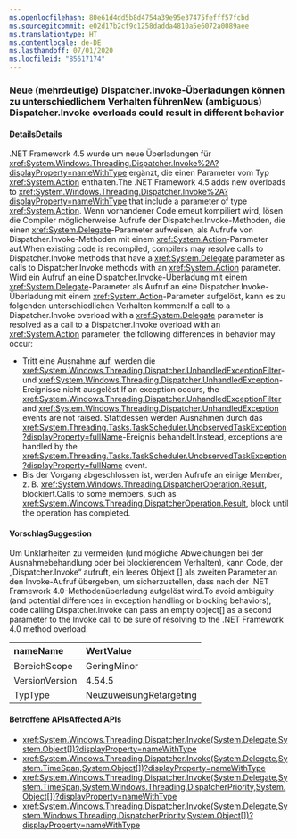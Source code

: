 ```yaml
---
ms.openlocfilehash: 80e61d4dd5b8d4754a39e95e37475fefff57fcbd
ms.sourcegitcommit: e02d17b2cf9c1258dadda4810a5e6072a0089aee
ms.translationtype: HT
ms.contentlocale: de-DE
ms.lasthandoff: 07/01/2020
ms.locfileid: "85617174"
---
```

### <a name="new-ambiguous-dispatcherinvoke-overloads-could-result-in-different-behavior"></a><span data-ttu-id="e6583-101">Neue (mehrdeutige) Dispatcher.Invoke-Überladungen können zu unterschiedlichem Verhalten führen</span><span class="sxs-lookup"><span data-stu-id="e6583-101">New (ambiguous) Dispatcher.Invoke overloads could result in different behavior</span></span>

#### <a name="details"></a><span data-ttu-id="e6583-102">Details</span><span class="sxs-lookup"><span data-stu-id="e6583-102">Details</span></span>

<span data-ttu-id="e6583-103">.NET Framework 4.5 wurde um neue Überladungen für <xref:System.Windows.Threading.Dispatcher.Invoke%2A?displayProperty=nameWithType> ergänzt, die einen Parameter vom Typ <xref:System.Action> enthalten.</span><span class="sxs-lookup"><span data-stu-id="e6583-103">The .NET Framework 4.5 adds new overloads to <xref:System.Windows.Threading.Dispatcher.Invoke%2A?displayProperty=nameWithType> that include a parameter of type <xref:System.Action>.</span></span> <span data-ttu-id="e6583-104">Wenn vorhandener Code erneut kompiliert wird, lösen die Compiler möglicherweise Aufrufe der Dispatcher.Invoke-Methoden, die einen <xref:System.Delegate>-Parameter aufweisen, als Aufrufe von Dispatcher.Invoke-Methoden mit einem <xref:System.Action>-Parameter auf.</span><span class="sxs-lookup"><span data-stu-id="e6583-104">When existing code is recompiled, compilers may resolve calls to Dispatcher.Invoke methods that have a <xref:System.Delegate> parameter as calls to Dispatcher.Invoke methods with an <xref:System.Action> parameter.</span></span> <span data-ttu-id="e6583-105">Wird ein Aufruf an eine Dispatcher.Invoke-Überladung mit einem <xref:System.Delegate>-Parameter als Aufruf an eine Dispatcher.Invoke-Überladung mit einem <xref:System.Action>-Parameter aufgelöst, kann es zu folgenden unterschiedlichen Verhalten kommen:</span><span class="sxs-lookup"><span data-stu-id="e6583-105">If a call to a Dispatcher.Invoke overload with a  <xref:System.Delegate> parameter is resolved as a call to a Dispatcher.Invoke overload with an <xref:System.Action> parameter, the following differences in behavior may occur:</span></span>

- <span data-ttu-id="e6583-106">Tritt eine Ausnahme auf, werden die <xref:System.Windows.Threading.Dispatcher.UnhandledExceptionFilter>- und <xref:System.Windows.Threading.Dispatcher.UnhandledException>-Ereignisse nicht ausgelöst.</span><span class="sxs-lookup"><span data-stu-id="e6583-106">If an exception occurs, the <xref:System.Windows.Threading.Dispatcher.UnhandledExceptionFilter> and <xref:System.Windows.Threading.Dispatcher.UnhandledException> events are not raised.</span></span> <span data-ttu-id="e6583-107">Stattdessen werden Ausnahmen durch das <xref:System.Threading.Tasks.TaskScheduler.UnobservedTaskException?displayProperty=fullName>-Ereignis behandelt.</span><span class="sxs-lookup"><span data-stu-id="e6583-107">Instead, exceptions are handled by the <xref:System.Threading.Tasks.TaskScheduler.UnobservedTaskException?displayProperty=fullName> event.</span></span>
- <span data-ttu-id="e6583-108">Bis der Vorgang abgeschlossen ist, werden Aufrufe an einige Member, z. B. <xref:System.Windows.Threading.DispatcherOperation.Result>, blockiert.</span><span class="sxs-lookup"><span data-stu-id="e6583-108">Calls to some members, such as <xref:System.Windows.Threading.DispatcherOperation.Result>, block until the operation has completed.</span></span>

#### <a name="suggestion"></a><span data-ttu-id="e6583-109">Vorschlag</span><span class="sxs-lookup"><span data-stu-id="e6583-109">Suggestion</span></span>

<span data-ttu-id="e6583-110">Um Unklarheiten zu vermeiden (und mögliche Abweichungen bei der Ausnahmebehandlung oder bei blockierendem Verhalten), kann Code, der „Dispatcher.Invoke“ aufruft, ein leeres Objekt [] als zweiten Parameter an den Invoke-Aufruf übergeben, um sicherzustellen, dass nach der .NET Framework 4.0-Methodenüberladung aufgelöst wird.</span><span class="sxs-lookup"><span data-stu-id="e6583-110">To avoid ambiguity (and potential differences in exception handling or blocking behaviors), code calling Dispatcher.Invoke can pass an empty object[] as a second parameter to the Invoke call to be sure of resolving to the .NET Framework 4.0 method overload.</span></span>

| <span data-ttu-id="e6583-111">name</span><span class="sxs-lookup"><span data-stu-id="e6583-111">Name</span></span>    | <span data-ttu-id="e6583-112">Wert</span><span class="sxs-lookup"><span data-stu-id="e6583-112">Value</span></span>       |
|:--------|:------------|
| <span data-ttu-id="e6583-113">Bereich</span><span class="sxs-lookup"><span data-stu-id="e6583-113">Scope</span></span>   | <span data-ttu-id="e6583-114">Gering</span><span class="sxs-lookup"><span data-stu-id="e6583-114">Minor</span></span>       |
| <span data-ttu-id="e6583-115">Version</span><span class="sxs-lookup"><span data-stu-id="e6583-115">Version</span></span> | <span data-ttu-id="e6583-116">4.5</span><span class="sxs-lookup"><span data-stu-id="e6583-116">4.5</span></span>         |
| <span data-ttu-id="e6583-117">Typ</span><span class="sxs-lookup"><span data-stu-id="e6583-117">Type</span></span>    | <span data-ttu-id="e6583-118">Neuzuweisung</span><span class="sxs-lookup"><span data-stu-id="e6583-118">Retargeting</span></span> |

#### <a name="affected-apis"></a><span data-ttu-id="e6583-119">Betroffene APIs</span><span class="sxs-lookup"><span data-stu-id="e6583-119">Affected APIs</span></span>

- <xref:System.Windows.Threading.Dispatcher.Invoke(System.Delegate,System.Object[])?displayProperty=nameWithType>
- <xref:System.Windows.Threading.Dispatcher.Invoke(System.Delegate,System.TimeSpan,System.Object[])?displayProperty=nameWithType>
- <xref:System.Windows.Threading.Dispatcher.Invoke(System.Delegate,System.TimeSpan,System.Windows.Threading.DispatcherPriority,System.Object[])?displayProperty=nameWithType>
- <xref:System.Windows.Threading.Dispatcher.Invoke(System.Delegate,System.Windows.Threading.DispatcherPriority,System.Object[])?displayProperty=nameWithType>
